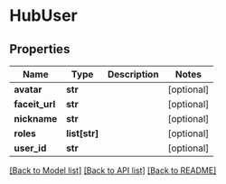 # HubUser

## Properties
Name | Type | Description | Notes
------------ | ------------- | ------------- | -------------
**avatar** | **str** |  | [optional] 
**faceit_url** | **str** |  | [optional] 
**nickname** | **str** |  | [optional] 
**roles** | **list[str]** |  | [optional] 
**user_id** | **str** |  | [optional] 

[[Back to Model list]](../README.md#documentation-for-models) [[Back to API list]](../README.md#documentation-for-api-endpoints) [[Back to README]](../README.md)


